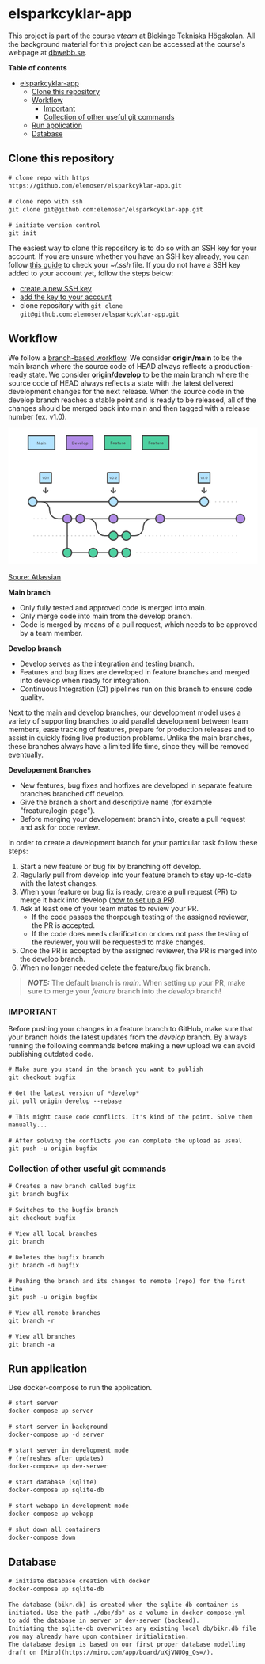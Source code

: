 # elsparkcyklar-app
This project is part of the course *vteam* at Blekinge Tekniska Högskolan.
All the background material for this project can be accessed at the course's webpage at [dbwebb.se](https://dbwebb.se/kurser/vteam-v1).

**Table of contents**
- [elsparkcyklar-app](#elsparkcyklar-app)
  - [Clone this repository](#clone-this-repository)
  - [Workflow](#workflow)
    - [Important](#important)
    - [Collection of other useful git commands](#collection-of-other-useful-git-commands)
  - [Run application](#run-application)
  - [Database](#database)

## Clone this repository

```
# clone repo with https
https://github.com/elemoser/elsparkcyklar-app.git

# clone repo with ssh
git clone git@github.com:elemoser/elsparkcyklar-app.git

# initiate version control
git init
```

The easiest way to clone this repository is to do so with an SSH key for your account.
If you are unsure whether you have an SSH key already, you can follow [this guide](https://docs.github.com/en/authentication/connecting-to-github-with-ssh/checking-for-existing-ssh-keys?platform=linux) to check your *~/.ssh* file.
If you do not have a SSH key added to your account yet, follow the steps below:

* [create a new SSH key](https://docs.github.com/en/authentication/connecting-to-github-with-ssh/generating-a-new-ssh-key-and-adding-it-to-the-ssh-agent#generating-a-new-ssh-key) 
* [add the key to your account](https://docs.github.com/en/authentication/connecting-to-github-with-ssh/adding-a-new-ssh-key-to-your-github-account#adding-a-new-ssh-key-to-your-account)
* clone repository with `git clone git@github.com:elemoser/elsparkcyklar-app.git`


## Workflow

We follow a [branch-based workflow](https://docs.github.com/en/get-started/quickstart/github-flow). We consider **origin/main** to be the main branch where the source code of HEAD always reflects a production-ready state. We consider **origin/develop** to be the main branch where the source code of HEAD always reflects a state with the latest delivered development changes for the next release. When the source code in the develop branch reaches a stable point and is ready to be released, all of the changes should be merged back into main and then tagged with a release number (ex. v1.0).

![Gitflow](gitflow.png "Gitflow")

[Soure: Atlassian](https://www.atlassian.com/git/tutorials/comparing-workflows/gitflow-workflow)

**Main branch**
* Only fully tested and approved code is merged into main.
* Only merge code into main from the develop branch.
* Code is merged by means of a pull request, which needs to be approved by a team member.

**Develop branch**
* Develop serves as the integration and testing branch.
* Features and bug fixes are developed in feature branches and merged into develop when ready for integration.
* Continuous Integration (CI) pipelines run on this branch to ensure code quality.

Next to the main and develop branches, our development model uses a variety of supporting branches to aid parallel development between team members, ease tracking of features, prepare for production releases and to assist in quickly fixing live production problems. Unlike the main branches, these branches always have a limited life time, since they will be removed eventually.

**Developement Branches**
* New features, bug fixes and hotfixes are developed in separate feature branches branched off develop.
* Give the branch a short and descriptive name (for example "freature/login-page"). 
* Before merging your developement branch into, create a pull request and ask for code review.

In order to create a development branch for your particular task follow these steps:

1. Start a new feature or bug fix by branching off develop.
1. Regularly pull from develop into your feature branch to stay up-to-date with the latest changes.
1. When your feature or bug fix is ready, create a pull request (PR) to merge it back into develop ([how to set up a PR](https://docs.github.com/en/pull-requests/collaborating-with-pull-requests/proposing-changes-to-your-work-with-pull-requests/creating-a-pull-request#creating-the-pull-request)).
1. Ask at least one of your team mates to review your PR.
    - If the code passes the thorpough testing of the assigned reviewer, the PR is accepted.
    - If the code does needs clarification or does not pass the testing of the reviewer, you will be requested to make changes.
1. Once the PR is accepted by the assigned reviewer, the PR is merged into the develop branch.
1. When no longer needed delete the feature/bug fix branch.

> **_NOTE:_** The default branch is *main*. When setting up your PR, make sure to merge your *feature* branch into the *develop* branch!

### IMPORTANT
Before pushing your changes in a feature branch to GitHub, make sure that your branch holds the latest updates from the *develop* branch.
By always running the following commands before making a new upload we can avoid publishing outdated code.
```
# Make sure you stand in the branch you want to publish
git checkout bugfix

# Get the latest version of *develop*
git pull origin develop --rebase

# This might cause code conflicts. It's kind of the point. Solve them manually...

# After solving the conflicts you can complete the upload as usual
git push -u origin bugfix
```

### Collection of other useful git commands
```
# Creates a new branch called bugfix
git branch bugfix

# Switches to the bugfix branch
git checkout bugfix

# View all local branches
git branch

# Deletes the bugfix branch
git branch -d bugfix

# Pushing the branch and its changes to remote (repo) for the first time
git push -u origin bugfix

# View all remote branches
git branch -r

# View all branches
git branch -a
```

## Run application
Use docker-compose to run the application.

```
# start server
docker-compose up server

# start server in background
docker-compose up -d server

# start server in development mode
# (refreshes after updates)
docker-compose up dev-server

# start database (sqlite)
docker-compose up sqlite-db

# start webapp in development mode
docker-compose up webapp

# shut down all containers
docker-compose down
```
## Database
```
# initiate database creation with docker
docker-compose up sqlite-db

The database (bikr.db) is created when the sqlite-db container is initiated. Use the path ./db:/db" as a volume in docker-compose.yml
to add the database in server or dev-server (backend). 
Initiating the sqlite-db overwrites any existing local db/bikr.db file you may already have upon container initialization.
The database design is based on our first proper database modelling draft on [Miro](https://miro.com/app/board/uXjVNUOg_Os=/).
```
